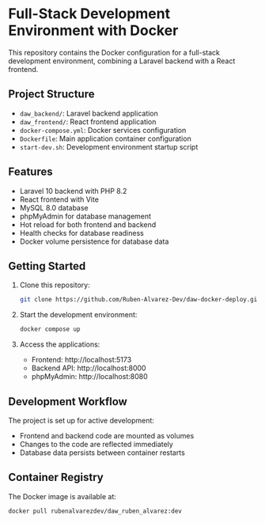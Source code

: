 # Full-Stack Development Environment with Docker

This repository contains the Docker configuration for a full-stack development environment, combining a Laravel backend with a React frontend.

## Project Structure

- `daw_backend/`: Laravel backend application
- `daw_frontend/`: React frontend application
- `docker-compose.yml`: Docker services configuration
- `Dockerfile`: Main application container configuration
- `start-dev.sh`: Development environment startup script

## Features

- Laravel 10 backend with PHP 8.2
- React frontend with Vite
- MySQL 8.0 database
- phpMyAdmin for database management
- Hot reload for both frontend and backend
- Health checks for database readiness
- Docker volume persistence for database data

## Getting Started

1. Clone this repository:
   ```bash
   git clone https://github.com/Ruben-Alvarez-Dev/daw-docker-deploy.git
   ```

2. Start the development environment:
   ```bash
   docker compose up
   ```

3. Access the applications:
   - Frontend: http://localhost:5173
   - Backend API: http://localhost:8000
   - phpMyAdmin: http://localhost:8080

## Development Workflow

The project is set up for active development:
- Frontend and backend code are mounted as volumes
- Changes to the code are reflected immediately
- Database data persists between container restarts

## Container Registry

The Docker image is available at:
```
docker pull rubenalvarezdev/daw_ruben_alvarez:dev
